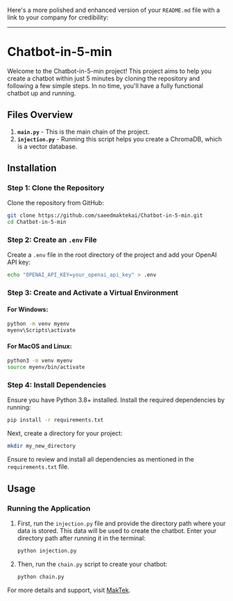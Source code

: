 Here's a more polished and enhanced version of your `README.md` file with a link to your company for credibility:

---

# Chatbot-in-5-min

Welcome to the Chatbot-in-5-min project! This project aims to help you create a chatbot within just 5 minutes by cloning the repository and following a few simple steps. In no time, you'll have a fully functional chatbot up and running.

## Files Overview

1. **`main.py`** - This is the main chain of the project.
2. **`injection.py`** - Running this script helps you create a ChromaDB, which is a vector database.

## Installation

### Step 1: Clone the Repository

Clone the repository from GitHub:

```bash
git clone https://github.com/saeedmaktekai/Chatbot-in-5-min.git
cd Chatbot-in-5-min
```

### Step 2: Create an `.env` File

Create a `.env` file in the root directory of the project and add your OpenAI API key:

```bash
echo "OPENAI_API_KEY=your_openai_api_key" > .env
```

### Step 3: Create and Activate a Virtual Environment

#### For Windows:

```bash
python -m venv myenv
myenv\Scripts\activate
```

#### For MacOS and Linux:

```bash
python3 -m venv myenv
source myenv/bin/activate
```

### Step 4: Install Dependencies

Ensure you have Python 3.8+ installed. Install the required dependencies by running:

```bash
pip install -r requirements.txt
```

Next, create a directory for your project:

```bash
mkdir my_new_directory
```

Ensure to review and install all dependencies as mentioned in the `requirements.txt` file.

## Usage

### Running the Application

1. First, run the `injection.py` file and provide the directory path where your data is stored. This data will be used to create the chatbot. Enter your directory path after running it in the terminal:

    ```bash
    python injection.py
    ```

2. Then, run the `chain.py` script to create your chatbot:

    ```bash
    python chain.py
    ```

For more details and support, visit [MakTek](https://www.maktekai.com).

